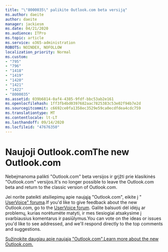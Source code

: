 ```yaml
---
title: "\"8000035\" palikite Outlook.com beta versiją"
ms.author: daeite
author: daeite
manager: jackiesm
ms.date: 04/21/2020
ms.audience: ITPro
ms.topic: article
ms.service: o365-administration
ROBOTS: NOINDEX, NOFOLLOW
localization_priority: Normal
ms.custom:
- "795"
- "796"
- "1418"
- "1419"
- "1420"
- "1421"
- "1422"
- "8000035"
ms.assetid: 039b6814-0af4-4385-9fdf-bbc53ab2e161
ms.openlocfilehash: 1ff3fb4bd0397682aac7825383c53e02f94b7e2d
ms.sourcegitcommit: c6692ce0fa1358ec3529e59ca0ecdfdea4cdc759
ms.translationtype: MT
ms.contentlocale: lt-LT
ms.lasthandoff: 09/14/2020
ms.locfileid: "47676350"
---
```

# <a name="the-new-outlookcom"></a><span data-ttu-id="8201d-102">Naujoji Outlook.com</span><span class="sxs-lookup"><span data-stu-id="8201d-102">The new Outlook.com</span></span>

<span data-ttu-id="8201d-103">Nebeįmanoma palikti "Outlook.com" beta versijos ir grįžti prie klasikinės "Outlook.com" versijos.</span><span class="sxs-lookup"><span data-stu-id="8201d-103">It's no longer possible to leave the Outlook.com beta and return to the classic version of Outlook.com.</span></span>
  
<span data-ttu-id="8201d-104">Jei norite pateikti atsiliepimų apie naująją "Outlook.com", eikite į " [UserVoice" forumą](https://go.microsoft.com/fwlink/p/?linkid=851599).</span><span class="sxs-lookup"><span data-stu-id="8201d-104">If you'd like to give feedback about the new Outlook.com, go to the [UserVoice forum](https://go.microsoft.com/fwlink/p/?linkid=851599).</span></span> <span data-ttu-id="8201d-105">Galite balsuoti dėl idėjų ar problemų, kurias norėtumėte matyti, ir mes tiesiogiai atsakysime į svarbiausius komentarus ir pasiūlymus.</span><span class="sxs-lookup"><span data-stu-id="8201d-105">You can vote on the ideas or issues you'd like to see addressed, and we'll respond directly to the top comments and suggestions.</span></span>
  
[<span data-ttu-id="8201d-106">Sužinokite daugiau apie naująją "Outlook.com".</span><span class="sxs-lookup"><span data-stu-id="8201d-106">Learn more about the new Outlook.com.</span></span>](https://go.microsoft.com/fwlink/p/?linkid=874356)
  